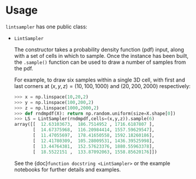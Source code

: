 # Usage

`lintsampler` has one public class:

- `LintSampler`

  The constructor takes a probability density function (pdf) input, along with a set of cells in which to sample. Once the instance has been built, the `.sample()` function can be used to draw a number of samples from the pdf.

  For example, to draw six samples within a single 3D cell, with first and last corners at $(x, y, z) = (10, 100, 1000)$ and $(20, 200, 2000)$ respectively:

  ```python
  >>> x = np.linspace(10,20,2)
  >>> y = np.linspace(100,200,2)
  >>> z = np.linspace(1000,2000,2)
  >>> def rndmpdf(X): return np.random.uniform(size=X.shape[0])
  >>> LS = LintSampler(rndmpdf,cells=(x,y,z)).sample(6)
  array([[  12.63103673,  186.7514952 , 1716.6187807 ],
         [  14.67375968,  116.20984414, 1557.59629547],
         [  11.47055697,  178.41650558, 1592.18260186],
         [  12.41780309,  105.28009531, 1436.39525998],
         [  13.44764381,  152.57623376, 1880.55963378],
         [  18.5522151 ,  133.87092063, 1558.85620176]])
  ```

  See the {doc}`function docstring <LintSampler>` or the example notebooks for further details and examples.


